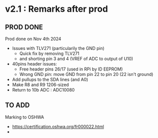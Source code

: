 # v2.1 : Remarks after prod

## PROD DONE

Prod done on Nov 4th 2024

* Issues with TLV271 (particularily the GND pin)
  * Quick fix by removing TLV271 
  * and shorting pin 3 and 4 (VREF of ADC to output of U10)
* 40pins header issues:
  * Free header pins 26/17 (used in RPi by ID EEPROM)
  * Wrong GND pin: move GND from pin 22 to pin 20 (22 isn't ground)
* Add pullups to the SDA lines (and A0)
* Make R8 and R9 1206-sized
* Return to 10b ADC : ADC10080

## TO ADD

Marking to OSHWA
- https://certification.oshwa.org/fr000022.html
-
